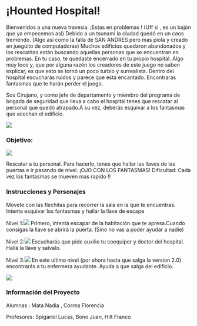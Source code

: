 # ¡Hounted Hospital!

 Bienvenidos a una nueva travesia. ¡Estas en problemas ! (Uff si , es un bajón que ya empecemos asi)
 Debido a un tsunami la ciudad quedó en un caos tremendo. (Algo asi como la falla de SAN ANDRES pero mas piola y creado en jueguito de computadoras)
 Muchos edificios quedaron abandonados y los rescatitas están buscando aquellas personas que se encuentran en problemas. 
 En tu caso, te quedaste encerrado en tu propio hospital. 
 Algo muy loco y, que por alguna razón los creadores de este juego no saben explicar, es que esto se tornó un poco turbio y surrealista. 
 Dentro del hospital escucharás ruidos y parece que está encantado. Encontrarás fantasmas que te harán perder el juego.
 
 Sos Cirujano, y como jefe de departamento y miembro del programa de brigada de seguridad que lleva a cabo el hospital 
 tenes que rescatar al personal que quedó atrapado.A su vez, deberás esquivar a los fantasmas que acechan el edificio.
 
 ![](https://i.ibb.co/Gx7kgLw/level1.png)
 
### Objetivo: 

 ![](https://i.ibb.co/ZN8yNv8/gameOver.png)
 
Rescatar a tu personal. Para hacerlo, tenes que hallar las llaves de las puertas e ir pasando de nivel. ¡OJO CON LOS FANTASMAS!
Dificultad: Cada vez los fantasmas se mueven mas rapido !!

### Instrucciones y Personajes

Movete con las flechitas para recorrer la sala en la que te encuentras. Intenta esquivar los fantasmas y hallar la llave de escape

Nivel 1:![](https://i.ibb.co/BLb8JVk/cirujano-Baja1.png)
Primero, intentá escapar de la habitación que te apresa.Cuando consigas la llave se abrirá la puerta. (Sino no vas a poder ayudar a nadie)

Nivel 2:![](https://i.ibb.co/5vrpnj8/doctor.png) 
Escucharás que pide auxilio tu coequiper y doctor del hospital. Hallá la llave y salvalo. 

Nivel 3:![](https://i.ibb.co/5W3ZFYh/enfermera.png) 
En este ultimo nivel (por ahora hasta que salga la version 2.0) encontrarás a tu enfermera ayudante. Ayuda a que salga del edificio.

![](https://i.ibb.co/PtHxPmm/win.png)

### Información del Proyecto

Alumnas : Mata Nadia , Correa Florencia

Profesores: Spigariol Lucas, Bono Juan, Hilt Franco





 
